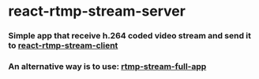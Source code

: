 # react-rtmp-stream-server
### Simple app that receive h.264 coded video stream and send it to [react-rtmp-stream-client](https://github.com/L1ghtError/react-rtmp-stream-client)  
### An alternative way is to use: [rtmp-stream-full-app](https://github.com/L1ghtError/rtmp-stream-full-app)  
